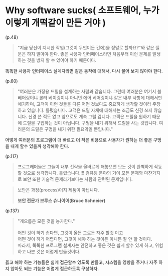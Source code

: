 # Why software sucks( 소프트웨어, 누가 이렇게 개떡같이 만든 거야 )


(p.48)
> "지금 당신이 지시한 작업(그것이 무엇이든 간에)을 정말로 할까요?"와 같은 질문은 하지 말아야 한다. 좋은 사용자 인터페이스라면 처음부터 이런 문제를 발생하는 것을 방지 할 수 있어야 하기 때문이다.  

똑똑한 사용자 인터페이스 설계자라면 같은 동작에 대해서, 다시 물어 보지 않아야 한다. 


(p.60)
> "여러분은 가정용 드릴을 설계하는 사람과 같습니다. 
그런데 여러분은 여기서 볼 베어링이냐 롤러 베이링이냐 
아니면 에어 베어링이냐 같은 내부 사항에 대해서만 애기하며, 
고객이 이런 것들을 다른 어떤 것보다도 중요하게 생각할 것이라 주장하고 있습니다. 
틀렸습니다. 
고객은 드릴 자체에 대해서는 조금도 신경 쓰지 않습니다. 
신경 쓴 적도 없고 앞으로도 계속 그럴 겁니다. 
고객은 드릴을 원하기 때문에 드릴을 구입하는 것이 아닙니다. 
구멍을 내기 위해서 드릴을 사는 것입니다. 
여러분의 드릴은 구멍을 내기 위한 필요악일 뿐입니다." 

어떻게 여러분의 프로그램이 더 빠르고 더 적은 비용으로 사용자가 원하는 더 좋은 구멍을 내게 할수 있을까 생각해야 한다. 


(p.117)
> 프로그래머들은 그들이 내부 전략을 올바르게 해놓으면 모든 것이 완벽하게 작동할 것으로 생각합니다.
틀렸습니다.!!! 컴퓨팅 분야의 거이 모든 문제와 마찬가지로 보안 또한 기술적 문제라기보다는 
사람과 관련된 문제입니다. 

> 보안은 과정(process)이지 제품이 아닙니다.
>
> __보안 전문가 브루스 슈나이어(Bruce Schneier)__


(p.137)
> "게으름은 모든 것을 능가한다."  <br/>  
> 어떤 것이 하기 쉽다면, 그것이 옳든 그르든 자주 할것 이고  <br/> 
> 어떤 것이 하기 어렵다면, 그것이 해야 하는 것이든 아니든 잘 안 할 것이다.  <br/> 
> 따라서, 똑똑한 프로그램 설계자는 안전하고 좋은 것은 쉽게 할수 있게 하고, 위험하고 나쁜 것은 어렵게 만들것이다.

옳고 해야 하는 기능들은 쉽게 접근할수 있도록 만들고, 시스템을 영향을 주거나 자주 하지 않아도 되는 기능은 어렵게 접근하도록 구성하자.